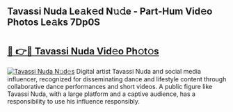 ## Tavassi Nuda Le𝚊k𝚎d N𝚞𝚍e - Part-Hum Vid𝚎o Photos Le𝚊ks 7Dp0S

# <h2><a href="http://fbfqj5m.evod.top/?m=Tavassi+Nuda">🔗 👉🔴 Tavassi Nuda Vid𝚎o Ph𝚘t𝚘s</a></h2>

[![Tavassi Nuda N𝚞d𝚎s](https://i.imgur.com/8V9OHl7.gif)](http://fbfqj5m.evod.top/?m=Tavassi+Nuda)
Digital artist Tavassi Nuda and social media influencer, recognized for disseminating dance and lifestyle content through collaborative dance performances and short videos. A public figure like Tavassi Nuda, with a large platform and a captive audience, has a responsibility to use his influence responsibly. 

